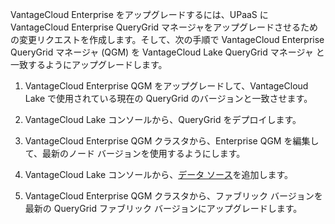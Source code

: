 VantageCloud Enterprise をアップグレードするには、UPaaS に VantageCloud Enterprise QueryGrid マネージャをアップグレードさせるための変更リクエストを作成します。そして、次の手順で VantageCloud Enterprise QueryGrid マネージャ (QGM) を VantageCloud Lake QueryGrid マネージャ と一致するようにアップグレードします。

1.  VantageCloud Enterprise QGM をアップグレードして、VantageCloud Lake で使用されている現在の QueryGrid のバージョンと一致させます。

2.  VantageCloud Lake コンソールから、QueryGrid をデプロイします。

3.  VantageCloud Enterprise QGM クラスタから、Enterprise QGM を編集して、最新のノード バージョンを使用するようにします。

4.  VantageCloud Lake コンソールから、[データ ソース](znp1640282079399.md)を追加します。

5.  VantageCloud Enterprise QGM クラスタから、ファブリック バージョンを最新の QueryGrid ファブリック バージョンにアップグレードします。
